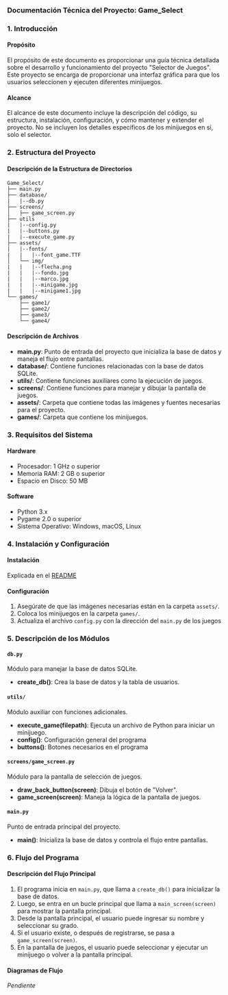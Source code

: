 ### Documentación Técnica del Proyecto: Game_Select

### 1. Introducción

#### Propósito

El propósito de este documento es proporcionar una guía técnica detallada sobre el desarrollo y funcionamiento del proyecto "Selector de Juegos". Este proyecto se encarga de proporcionar una interfaz gráfica para que los usuarios seleccionen y ejecuten diferentes minijuegos.

#### Alcance

El alcance de este documento incluye la descripción del código, su estructura, instalación, configuración, y cómo mantener y extender el proyecto. No se incluyen los detalles específicos de los minijuegos en sí, solo el selector.

### 2. Estructura del Proyecto

#### Descripción de la Estructura de Directorios

```
Game_Select/
├── main.py
├── database/
|   |--db.py
├── screens/
│   ├── game_screen.py
├── utils
|   |--config.py
|   |--buttons.py
|   |--execute_game.py
├── assets/
|   |--fonts/
|   |   |--font_game.TTF
│   └── img/
|   |   |--flecha.png
|   |   |--fondo.jpg
|   |   |--marco.jpg
|   |   |--minigame.jpg
|   |   |--minigame1.jpg
└── games/
    ├── game1/
    ├── game2/
    ├── game3/
    └── game4/
```

#### Descripción de Archivos

-   **main.py**: Punto de entrada del proyecto que inicializa la base de datos y maneja el flujo entre pantallas.
-   **database/**: Contiene funciones relacionadas con la base de datos SQLite.
-   **utils/**: Contiene funciones auxiliares como la ejecución de juegos.
-   **screens/**: Contiene funciones para manejar y dibujar la pantalla de juegos.
-   **assets/**: Carpeta que contiene todas las imágenes y fuentes necesarias para el proyecto.
-   **games/**: Carpeta que contiene los minijuegos.

### 3. Requisitos del Sistema

#### Hardware

-   Procesador: 1 GHz o superior
-   Memoria RAM: 2 GB o superior
-   Espacio en Disco: 50 MB

#### Software

-   Python 3.x
-   Pygame 2.0 o superior
-   Sistema Operativo: Windows, macOS, Linux

### 4. Instalación y Configuración

#### Instalación

Explicada en el [README](README)

#### Configuración

1. Asegúrate de que las imágenes necesarias están en la carpeta `assets/`.
2. Coloca los minijuegos en la carpeta `games/`.
3. Actualiza el archivo `config.py` con la dirección del `main.py` de los juegos

### 5. Descripción de los Módulos

#### `db.py`

Módulo para manejar la base de datos SQLite.

-   **create_db()**: Crea la base de datos y la tabla de usuarios.

#### `utils/`

Módulo auxiliar con funciones adicionales.

-   **execute_game(filepath)**: Ejecuta un archivo de Python para iniciar un minijuego.
-   **config()**: Configuración general del programa
-   **buttons()**: Botones necesarios en el programa

#### `screens/game_screen.py`

Módulo para la pantalla de selección de juegos.

-   **draw_back_button(screen)**: Dibuja el botón de "Volver".
-   **game_screen(screen)**: Maneja la lógica de la pantalla de juegos.

#### `main.py`

Punto de entrada principal del proyecto.

-   **main()**: Inicializa la base de datos y controla el flujo entre pantallas.

### 6. Flujo del Programa

#### Descripción del Flujo Principal

1. El programa inicia en `main.py`, que llama a `create_db()` para inicializar la base de datos.
2. Luego, se entra en un bucle principal que llama a `main_screen(screen)` para mostrar la pantalla principal.
3. Desde la pantalla principal, el usuario puede ingresar su nombre y seleccionar su grado.
4. Si el usuario existe, o después de registrarse, se pasa a `game_screen(screen)`.
5. En la pantalla de juegos, el usuario puede seleccionar y ejecutar un minijuego o volver a la pantalla principal.

#### Diagramas de Flujo

_Pendiente_
